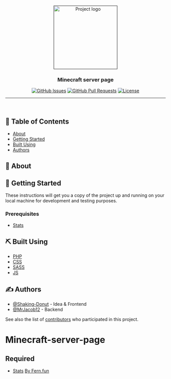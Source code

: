 <p align="center">
 <a href=""><img width=200px height=200px src="http://www.fern.fun/img/mc.webp" alt="Project logo"></a>
</p>

<h3 align="center">Minecraft server page</h3>

<div align="center">

[![GitHub Issues](https://img.shields.io/github/issues/fern-fun/Minecraft-server-page.svg)](https://github.com/fern-fun/Minecraft-server-page/issues)
[![GitHub Pull Requests](https://img.shields.io/github/issues-pr/fern-fun/Minecraft-server-page.svg)](https://github.com/fern-fun/Minecraft-server-page/pulls)
[![License](https://img.shields.io/github/license/fern-fun/Minecraft-server-page.svg)](/LICENSE)

</div>

---

<p align="center">
    <br> 
</p>

## 📝 Table of Contents
<!-- -  -->
<!-- - [Deployment](#deployment) -->
<!-- - [Usage](#usage) -->

- [About](#about)
- [Getting Started](#getting_started)
- [Built Using](#built_using)
- [Authors](#authors)

## 🧐 About <a name = "about"></a>


## 🏁 Getting Started <a name = "getting_started"></a>

These instructions will get you a copy of the project up and running on your local machine for development and testing purposes.

### Prerequisites <a name = "prerequisites"></a>

* [Stats](https://www.spigotmc.org/resources/statz.25969/)

<!-- 
### Installing

A step by step series of examples that tell you how to get a development env running.

Say what the step will be

```
Give the example
```

And repeat

```
until finished
```

End with an example of getting some data out of the system or using it for a little demo. -->

<!-- ## 🔧 Running the tests <a name = "tests"></a>

Explain how to run the automated tests for this system.

### Break down into end to end tests

Explain what these tests test and why

```
Give an example
```

### And coding style tests

Explain what these tests test and why

```
Give an example
``` 

 ## 🎈 Usage <a name="usage"></a>

Add notes about how to use the system.

## 🚀 Deployment <a name = "deployment"></a>

Add additional notes about how to deploy this on a live system. -->

## ⛏️ Built Using <a name = "built_using"></a>

- [PHP](https://www.php.net) 
- [CSS](https://html.com)
- [SASS](https://sass-lang.com)
- [JS](https://www.javascript.com) 

## ✍️ Authors <a name = "authors"></a>
- [@Shaking-Donut](https://github.com/shaking-donut) - Idea & Frontend
- [@MrJacob12](https://github.com/mrjacob12) - Backend

See also the list of [contributors](https://github.com/fern-fun/Fern.fun-Server/contributors) who participated in this project.

<!-- ## 🎉 Acknowledgements <a name = "acknowledgement"></a>

- Hat tip to anyone whose code was used
- Inspiration
- References -->
# Minecraft-server-page
## Required 
* [Stats](https://www.spigotmc.org/resources/statz.25969/)
[By Fern.fun](http://fern.fun)